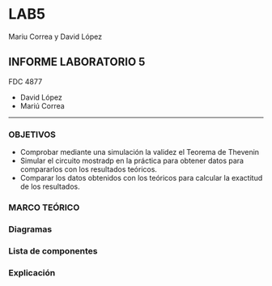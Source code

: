 # LAB5
Mariu Correa y David López
##  INFORME LABORATORIO 5
FDC  4877
- David López
- Mariú Correa
----------------

### OBJETIVOS
-	Comprobar mediante una simulación la validez el Teorema de Thevenin
-	Simular el circuito mostradp en la práctica para obtener datos para compararlos con los resultados teóricos.
- Comparar los datos obtenidos con los teóricos para calcular la exactitud de los resultados.

### MARCO TEÓRICO

### Diagramas

### Lista de componentes

### Explicación
